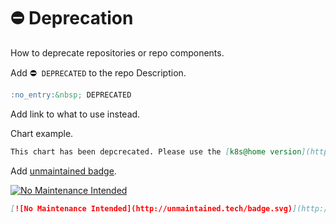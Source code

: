 # :no_entry: Deprecation

How to deprecate repositories or repo components.

Add  :no_entry:&nbsp; `DEPRECATED` to the repo Description.

```markdown
:no_entry:&nbsp; DEPRECATED
```

Add link to what to use instead.

Chart example.

```markdown
This chart has been depcrecated. Please use the [k8s@home version](https://artifacthub.io/packages/helm/k8s-at-home/wikijs) instead.
```

Add [unmaintained badge](http://unmaintained.tech/).

[![No Maintenance Intended](http://unmaintained.tech/badge.svg)](http://unmaintained.tech/)

```markdown
[![No Maintenance Intended](http://unmaintained.tech/badge.svg)](http://unmaintained.tech/)
```
